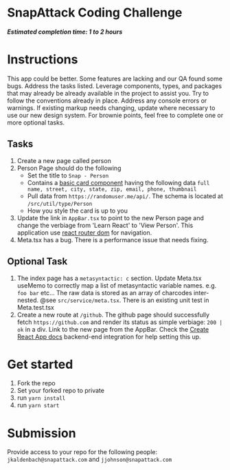 # SnapAttack Coding Challenge
__*Estimated completion time: 1 to 2 hours*__

# Instructions
This app could be better. Some features are lacking and our QA found some bugs. Address the tasks listed. Leverage components, types, and packages that may already be already available in the project to assist you. Try to follow the conventions already in place. Address any console errors or warnings. If existing markup needs changing, update where necessary to use our new design system. For brownie points, feel free to complete one or more optional tasks.

## Tasks
1. Create a new page called person
1. Person Page should do the following
    - Set the title to `Snap - Person`
    - Contains a [basic card component](https://mui.com/components/cards/) having the following data `full name, street, city, state, zip, email, phone, thumbnail`
    - Pull data from `https://randomuser.me/api/`. The schema is located at `/src/util/type/Person`
    - How you style the card is up to you
1. Update the link in `AppBar.tsx` to point to the new Person page and change the verbiage from 'Learn React' to 'View Person'. This application use [react router dom](https://v5.reactrouter.com/web/guides/quick-start) for navigation.
1. Meta.tsx has a bug. There is a performance issue that needs fixing.

## Optional Task
1. The index page has a `metasyntactic: c` section. Update Meta.tsx useMemo to correctly map a list of metasyntactic variable names. e.g. `foo bar` etc... The raw data is stored as an array of charcodes inter-nested. @see `src/service/meta.tsx`. There is an existing unit test in Meta.test.tsx
1. Create a new route at `/github`. The github page should successfully fetch `https://github.com` and render its status as simple verbiage: `200 | ok` in a div. Link to the new page from the AppBar. Check the [Create React App docs](https://create-react-app.dev/docs/getting-started) backend-end integration for help setting this up.

# Get started
1) Fork the repo
1) Set your forked repo to private
1) run `yarn install`
1) run `yarn start`

# Submission
Provide access to your repo for the following people: `jkaldenbach@snapattack.com` and `jjohnson@snapattack.com`
